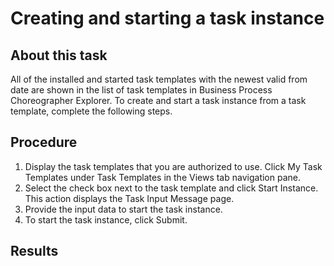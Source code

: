 <!-- image -->

# Creating and starting a task instance

## About this task

All of the installed and started
task templates with the newest valid from date are shown in the list
of task templates in Business Process Choreographer Explorer. To create
and start a task instance from a task template, complete the following
steps.

## Procedure

1. Display the task templates that you are authorized to use.
Click My Task Templates under Task
Templates in the Views tab navigation
pane.
2. Select the check box next to the task template and click Start
Instance. This action displays the Task
Input Message page.
3. Provide the input data to start the task instance.
4. To start the task instance, click Submit.

## Results

<!-- image -->